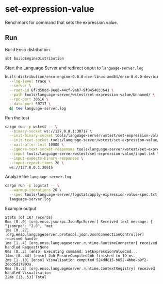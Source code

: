 # set-expression-value

Benchmark for command that sets the expression value.

## Run

Build Enso distribution.

```bash
sbt buildEngineDistribution
```

Start the Language Server and redirect ouput to `language-server.log`

```bash
built-distribution/enso-engine-0.0.0-dev-linux-amd64/enso-0.0.0-dev/bin/enso \
  --log-level trace \
  --server \
  --root-id 6f7d58dd-8ee8-44cf-9ab7-9f0454033641 \
  --path tools/language-server/wstest/set-expression-value/Unnamed/ \
  --rpc-port 30616 \
  --data-port 30717 \
  &| tee language-server.log
```

Run the test

```bash
cargo run -p wstest -- \
  --binary-socket ws://127.0.0.1:30717 \
  --init-binary-socket tools/language-server/wstest/set-expression-value/init.bin \
  --init-text-socket tools/language-server/wstest/set-expression-value/init.txt \
  --wait-after-init 10000 \
  --ignore-text-socket-responses tools/language-server/wstest/set-expression-value/ignore_responses.txt \
  --input tools/language-server/wstest/set-expression-value/input.txt \
  --input-expects-binary-responses \
  --input-repeat-times 20 \
  ws://127.0.0.1:30616
```

Analyze the `language-server.log`

```bash
cargo run -p logstat -- \
  --warmup-iterations 20 \
  --spec tools/language-server/logstat/apply-expression-value-spec.txt \
  language-server.log
```

Example output

```text
Stats (of 107 records)
0ms [0..0] [org.enso.jsonrpc.JsonRpcServer] Received text message: { "jsonrpc": "2.0", "met
1ms [0..27] [org.enso.languageserver.protocol.json.JsonConnectionController] received handle
1ms [1..4] [org.enso.languageserver.runtime.RuntimeConnector] received handled Request(None
0ms [0..2] [enso] Executing command: SetExpressionValueCmd...
14ms [8..44] [enso] Job EnsureCompiledJob finished in 19 ms.
2ms [1..13] [enso] Visualisation computed 524dd815-b652-4bbe-b9f2-26b35d17993a.
0ms [0..2] [org.enso.languageserver.runtime.ContextRegistry] received handled Visualisation
22ms [13..53] Total
```
